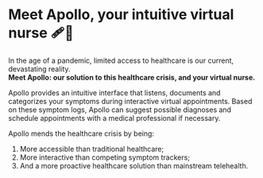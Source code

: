 # Meet Apollo, your intuitive virtual nurse :adhesive_bandage::iphone:
In the age of a pandemic, limited access to healthcare is our current, devastating reality. <br>
**Meet Apollo: our solution to this healthcare crisis, and your virtual nurse.**

Apollo provides an intuitive interface that listens, documents and categorizes your symptoms during interactive virtual appointments. Based on these symptom logs, Apollo can suggest possible diagnoses and schedule appointments with a medical professional if necessary.

Apollo mends the healthcare crisis by being: 
1. More accessible than traditional healthcare;
2. More interactive than competing symptom trackers;
3. And a more proactive healthcare solution than mainstream telehealth.


